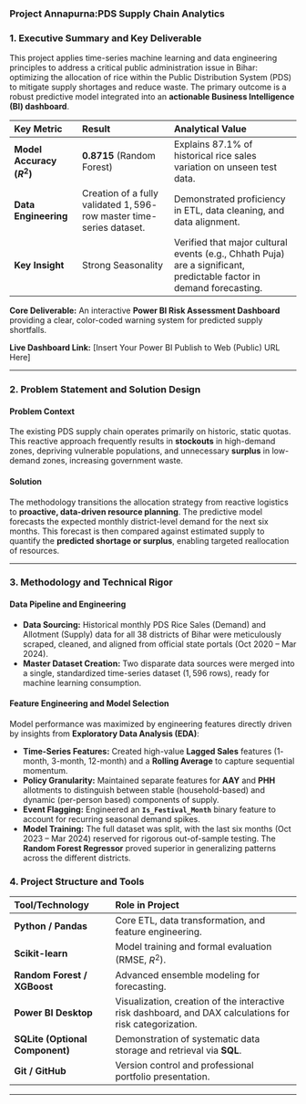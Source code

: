 
### Project Annapurna:PDS Supply Chain Analytics


### 1. Executive Summary and Key Deliverable

This project applies time-series machine learning and data engineering principles to address a critical public administration issue in Bihar: optimizing the allocation of rice within the Public Distribution System (PDS) to mitigate supply shortages and reduce waste. The primary outcome is a robust predictive model integrated into an **actionable Business Intelligence (BI) dashboard**.

| Key Metric | Result | Analytical Value |
| :--- | :--- | :--- |
| **Model Accuracy ($R^2$)** | **0.8715** (Random Forest) | Explains 87.1% of historical rice sales variation on unseen test data. |
| **Data Engineering** | Creation of a fully validated $1,596$-row master time-series dataset. | Demonstrated proficiency in ETL, data cleaning, and data alignment. |
| **Key Insight** | Strong Seasonality | Verified that major cultural events (e.g., Chhath Puja) are a significant, predictable factor in demand forecasting. |

**Core Deliverable:** An interactive **Power BI Risk Assessment Dashboard** providing a clear, color-coded warning system for predicted supply shortfalls.

**Live Dashboard Link:** [Insert Your Power BI Publish to Web (Public) URL Here]

---

### 2. Problem Statement and Solution Design

#### Problem Context
The existing PDS supply chain operates primarily on historic, static quotas. This reactive approach frequently results in **stockouts** in high-demand zones, depriving vulnerable populations, and unnecessary **surplus** in low-demand zones, increasing government waste.

#### Solution
The methodology transitions the allocation strategy from reactive logistics to **proactive, data-driven resource planning**. The predictive model forecasts the expected monthly district-level demand for the next six months. This forecast is then compared against estimated supply to quantify the **predicted shortage or surplus**, enabling targeted reallocation of resources.

---

### 3. Methodology and Technical Rigor

#### Data Pipeline and Engineering
* **Data Sourcing:** Historical monthly PDS Rice Sales (Demand) and Allotment (Supply) data for all 38 districts of Bihar were meticulously scraped, cleaned, and aligned from official state portals (Oct 2020 – Mar 2024).
* **Master Dataset Creation:** Two disparate data sources were merged into a single, standardized time-series dataset ($1,596$ rows), ready for machine learning consumption.

#### Feature Engineering and Model Selection
Model performance was maximized by engineering features directly driven by insights from **Exploratory Data Analysis (EDA)**:
* **Time-Series Features:** Created high-value **Lagged Sales** features ($1$-month, $3$-month, $12$-month) and a **Rolling Average** to capture sequential momentum.
* **Policy Granularity:** Maintained separate features for **AAY** and **PHH** allotments to distinguish between stable (household-based) and dynamic (per-person based) components of supply.
* **Event Flagging:** Engineered an **`Is_Festival_Month`** binary feature to account for recurring seasonal demand spikes.
* **Model Training:** The full dataset was split, with the last six months (Oct 2023 – Mar 2024) reserved for rigorous out-of-sample testing. The **Random Forest Regressor** proved superior in generalizing patterns across the different districts.

### 4. Project Structure and Tools

| Tool/Technology | Role in Project |
| :--- | :--- |
| **Python / Pandas** | Core ETL, data transformation, and feature engineering. |
| **Scikit-learn** | Model training and formal evaluation (RMSE, $R^2$). |
| **Random Forest / XGBoost** | Advanced ensemble modeling for forecasting. |
| **Power BI Desktop** | Visualization, creation of the interactive risk dashboard, and DAX calculations for risk categorization. |
| **SQLite (Optional Component)** | Demonstration of systematic data storage and retrieval via **SQL**. |
| **Git / GitHub** | Version control and professional portfolio presentation. |

---
